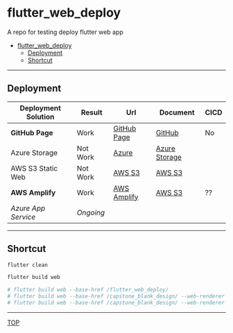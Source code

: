 # flutter_web_deploy

A repo for testing deploy flutter web app

- [flutter\_web\_deploy](#flutter_web_deploy)
  - [Deployment](#deployment)
  - [Shortcut](#shortcut)

---

## Deployment

| Deployment Solution | Result    | Url                                                                                | Document                                              | CICD |
| ------------------- | --------- | ---------------------------------------------------------------------------------- | ----------------------------------------------------- | ---- |
| **GitHub Page**     | Work      | [GitHub Page](https://simonangel-fong.github.io/chowpati/)                         | [GitHub](./doc/github_page/github_page.md)            | No   |
| Azure Storage       | Not Work  | [Azure](https://capstonewebhosting.z14.web.core.windows.net/)                      | [Azure Storage](./doc/azure_storage/azure_storage.md) |      |
| AWS S3 Static Web   | Not Work  | [AWS S3](http://humber-capstone-webhosting.s3-website.ca-central-1.amazonaws.com/) | [AWS S3](./doc/aws_s3/aws_s3.md)                      |      |
| **AWS Amplify**     | Work      | [AWS Amplify](https://dev-page.dbunn4jlo11r2.amplifyapp.com/)                      | [AWS S3](./doc/aws_amplify/aws_amplify.md)            | ??  |
| _Azure App Service_ | _Ongoing_ |                                                                                    |                                                       |      |

---

## Shortcut

```sh
flutter clean

flutter build web

# flutter build web --base-href /flutter_web_deploy/
# flutter build web --base-href /capstone_blank_design/ --web-renderer html
# flutter build web --base-href /capstone_blank_design/ --web-renderer canvaskit

```

---

[TOP](#flutter_web_deploy)
